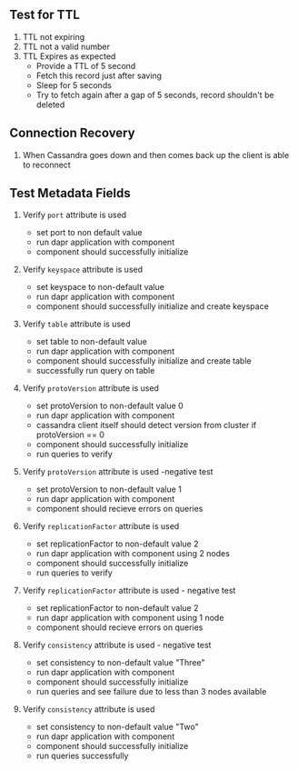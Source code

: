 
## Test for TTL 
1. TTL not expiring
2. TTL not a valid number
3. TTL Expires as expected
   - Provide a TTL of 5 second
   - Fetch this record just after saving 
   - Sleep for 5 seconds 
   - Try to fetch again after a gap of 5 seconds, record shouldn't be deleted

## Connection Recovery

1.  When Cassandra goes down and then comes back up the client is able to reconnect

## Test Metadata Fields
1. Verify `port` attribute is used
   - set port to non default value
   - run dapr application with component
   - component should successfully initialize
 
2. Verify `keyspace` attribute is used
   - set keyspace to non-default value
   - run dapr application with component
   - component should successfully initialize and create keyspace

3. Verify `table` attribute is used
   - set table to non-default value
   - run dapr application with component
   - component should successfully initialize and create table
   - successfully run query on table

4. Verify `protoVersion` attribute is used
   - set protoVersion to non-default value 0 
   - run dapr application with component
   - cassandra client itself should detect version from cluster if protoVersion == 0
   - component should successfully initialize
   - run queries to verify
   
5. Verify `protoVersion` attribute is used -negative test
   - set protoVersion to non-default value 1 
   - run dapr application with component
   - component should recieve errors on queries

6. Verify `replicationFactor` attribute is used
   - set replicationFactor to non-default value 2 
   - run dapr application with component using 2 nodes
   - component should successfully initialize
   - run queries to verify

7. Verify `replicationFactor` attribute is used - negative test
   - set replicationFactor to non-default value 2 
   - run dapr application with component using 1 node
   - component should recieve errors on queries

8. Verify `consistency` attribute is used - negative test
   - set consistency to non-default value "Three"
   - run dapr application with component 
   - component should successfully initialize
   - run queries and see failure due to less than 3 nodes available

9. Verify `consistency` attribute is used 
   - set consistency to non-default value "Two" 
   - run dapr application with component 
   - component should successfully initialize
   - run queries successfully